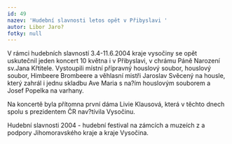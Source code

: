```yaml
---
id: 49
nazev: 'Hudební slavnosti letos opět v Přibyslavi '
autor: Libor Jaro?
fotky: null
---
```

V rámci hudebních slavností 3.4-11.6.2004 kraje vysočiny se opět uskutečnil jeden koncert 10 května i v Přibyslavi, v chrámu Páně Narození sv.Jana Křtitele. Vystoupili místní přípravný houslový soubor, houslový soubor, Himbeere Brombeere a věhlasní mistři Jaroslav Svěcený na housle, který zahrál i jednu skladbu Ave Maria s na?ím houslovým souborem a Josef Popelka na varhany.<p>
Na koncertě byla přítomna první dáma Livie Klausová, která v těchto dnech spolu s prezidentem ČR nav?tívila Vysočinu.<p>
Hudební slavnosti 2004 - hudební festival na zámcích a muzeích z a podpory Jihomoravského kraje a kraje Vysočina.
